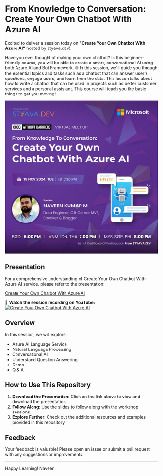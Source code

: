 # From Knowledge to Conversation: Create Your Own Chatbot With Azure AI 

Excited to deliver a session today on **"Create Your Own Chatbot With Azure AI"** hosted by styava.dev!.

Have you ever thought of making your own chatbot? In this beginner-friendly course, you will be able to create a smart, conversational AI using both Azure AI and Bot Framework. 🌐 In this session, we'll guide you through the essential topics and tasks such as a chatbot that can answer user's questions, engage users, and learn from the data. This lesson talks about how to write a chatbot that can be used in projects such as better customer services and a personal assistant. This course will teach you the basic things to get you moving!

![Naveen_Poster.jpg](https://github.com/navindevan/tech_time_with_naveen/blob/main/19-Nov-2024_STYAVADEV_CreateYourOwnChatbotwithAzureAI/images/NavPoster.jpg)

## Presentation

For a comprehensive understanding of Create Your Own Chatbot With Azure AI service, please refer to the presentation:

[Create Your Own Chatbot With Azure AI](https://github.com/navindevan/tech_time_with_naveen/blob/main/19-Nov-2024_STYAVADEV_CreateYourOwnChatbotwithAzureAI/presentation/CreateYourOwnChatbotwithAzureAI.pdf)

🎥 **Watch the session recording on YouTube:**  
[![Create Your Own Chatbot With Azure AI](https://img.youtube.com/vi/A8qbLlIObNY/0.jpg)](https://www.youtube.com/watch?v=A8qbLlIObNY)

## Overview

In this session, we will explore:
  - Azure AI Language Service
  - Natural Language Processing
  - Conversational AI
  - Understand Question Answering
  - Demo
  - Q & A
  
## How to Use This Repository

1. **Download the Presentation**: Click on the link above to view and download the presentation.
2. **Follow Along**: Use the slides to follow along with the workshop sessions.
3. **Explore Further**: Check out the additional resources and examples provided in this repository.

## Feedback

Your feedback is valuable! Please open an issue or submit a pull request with any suggestions or improvements.

---

Happy Learning!
Naveen
